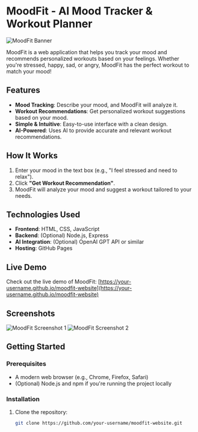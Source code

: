 # MoodFit - AI Mood Tracker & Workout Planner

![MoodFit Banner](https://via.placeholder.com/1200x400) <!-- Add a banner image if you have one -->

MoodFit is a web application that helps you track your mood and recommends personalized workouts based on your feelings. Whether you're stressed, happy, sad, or angry, MoodFit has the perfect workout to match your mood!

## Features

- **Mood Tracking**: Describe your mood, and MoodFit will analyze it.
- **Workout Recommendations**: Get personalized workout suggestions based on your mood.
- **Simple & Intuitive**: Easy-to-use interface with a clean design.
- **AI-Powered**: Uses AI to provide accurate and relevant workout recommendations.

## How It Works

1. Enter your mood in the text box (e.g., "I feel stressed and need to relax").
2. Click **"Get Workout Recommendation"**.
3. MoodFit will analyze your mood and suggest a workout tailored to your needs.

## Technologies Used

- **Frontend**: HTML, CSS, JavaScript
- **Backend**: (Optional) Node.js, Express
- **AI Integration**: (Optional) OpenAI GPT API or similar
- **Hosting**: GitHub Pages

## Live Demo

Check out the live demo of MoodFit: [https://your-username.github.io/moodfit-website](https://your-username.github.io/moodfit-website)

## Screenshots

![MoodFit Screenshot 1](https://via.placeholder.com/600x400) <!-- Add a screenshot of your app -->
![MoodFit Screenshot 2](https://via.placeholder.com/600x400) <!-- Add another screenshot -->

## Getting Started

### Prerequisites

- A modern web browser (e.g., Chrome, Firefox, Safari)
- (Optional) Node.js and npm if you're running the project locally

### Installation

1. Clone the repository:
   ```bash
   git clone https://github.com/your-username/moodfit-website.git
